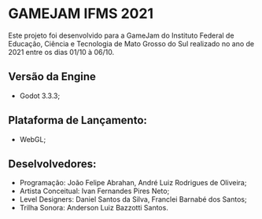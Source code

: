 # GAMEJAM IFMS 2021
Este projeto foi desenvolvido para a GameJam do Instituto Federal de Educação, Ciência e Tecnologia de Mato Grosso do Sul realizado no ano de 2021 entre os dias 01/10 à 06/10.

## Versão da Engine
- Godot 3.3.3;

## Plataforma de Lançamento:
- WebGL;

## Deselvolvedores:
- Programação: João Felipe Abrahan, André Luiz Rodrigues de Oliveira;
- Artista Conceitual: Ivan Fernandes Pires Neto;
- Level Designers: Daniel Santos da Silva, Franclei Barnabé dos Santos;
- Trilha Sonora: Anderson Luiz Bazzotti Santos.
